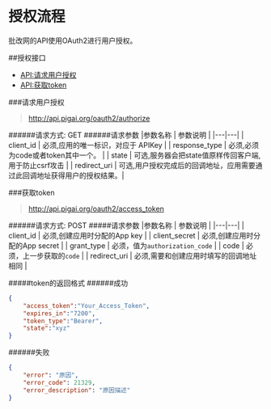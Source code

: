 # 授权流程
批改网的API使用OAuth2进行用户授权。

##授权接口
+ [API:请求用户授权](#请求用户授权)
+ [API:获取token](#获取token)

###请求用户授权

>http://api.pigai.org/oauth2/authorize

######请求方式: GET
######请求参数
|参数名称 | 参数说明 |
|---|---|
| client_id | 必须,应用的唯一标识，对应于 APIKey |
| response_type | 必须,必须为code或者token其中一个。 |
| state | 可选,服务器会把state值原样传回客户端,用于防止csrf攻击 |
| redirect_uri | 可选,用户授权完成后的回调地址，应用需要通过此回调地址获得用户的授权结果。|

###获取token

>http://api.pigai.org/oauth2/access_token

######请求方式: POST
#####请求参数
|参数名称 | 参数说明 |
|---|---|
| client_id | 必须,创建应用时分配的App key |
| client_secret | 必须,创建应用时分配的App secret |
| grant_type | 必须，值为`authorization_code` |
| code | 必须，上一步获取的`code` |
| redirect_uri | 必须,需要和创建应用时填写的回调地址相同 |

#####token的返回格式
######成功
```json
{
    "access_token":"Your_Access_Token",
    "expires_in":"7200",
    "token_type":"Bearer",
    "state":"xyz"
}
```

######失败
```json
{
    "error": "原因",
    "error_code": 21329,
    "error_description": "原因描述"
}
```
